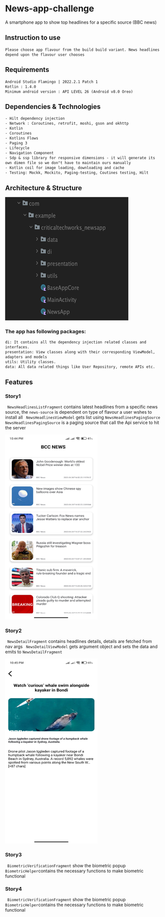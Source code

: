 # News-app-challenge
A smartphone app to show top headlines for a specific source (BBC news)


## Instruction to use

```
Please choose app flavour from the build build variant. News headlines depend upon the flavour user chooses
```

## Requirements

```
Android Studio Flamingo | 2022.2.1 Patch 1
Kotlin : 1.4.0 
Minimum android version : API LEVEL 26 (Android v8.0 Oreo) 
```

## Dependencies & Technologies

```
- Hilt dependency injection
- Network : Coroutines, retrofit, moshi, gson and okhttp
- Kotlin
- Coroutines
- Kotlins Flows
- Paging 3
- Lifecycle
- Navigation Component
- Sdp & ssp library for responsive dimensions - it will generate its own dimen file so we don"t have to maintain ours manually
- Kotlin coil for image loading, downloading and cache
- Testing: Mockk, Mockito, Paging-testing, Coutines testing, Hilt
```

## Architecture & Structure
<img src="https://github.com/hashir1296/news-app-challenge/blob/293d1fbfd4694a965f0946b92dbb26179a8496fd/Screenshots/Package%20structure.png" width = "400" height = "400"/>


### The app has following packages:

```
di: It contains all the dependency injection related classes and interfaces.
presentation: View classes along with their corresponding ViewModel, adapters and models
utils: Utility classes.
data: All data related things like User Repository, remote APIs etc.
```


## Features

### Story1
` NewsHeadlinesListFragment` contains latest headlines from a specific news source, the ` news-source ` is dependent on type of flavour a user wshes to install all
` NewsHeadlinesViewModel` gets list using ` NewsHeadlinesPagingSource ` 
` NewsHeadlinesPagingSource` is a paging source that call the Api service to hit the server
<p>
 <img src="https://github.com/hashir1296/news-app-challenge/blob/4094baf5e5af74ec54707bcde251a7e330f44a7a/Screenshots/Screenshot_3.jpg" width = "300" height = "600"/> 
</p>

### Story2
` NewsDetailFragment` contains headlines details, details are fetched from nav args
` NewsDetailViewModel` gets argument object and sets the data and emits to  `NewsDetailFragment` 
<p float="middle">

<img src="https://github.com/hashir1296/news-app-challenge/blob/dfdfc49d66633548a64a0b245ed7aa5eb71d57e5/Screenshots/Screenshot_2.jpg" width = "300" height = "600"/>  
</p>


### Story3
` BiometricVerificationFragment` show the biometric popup
` BiometricHelper`contains the necessary functions to make biometric functional

### Story4
` BiometricVerificationFragment` show the biometric popup
` BiometricHelper`contains the necessary functions to make biometric functional

